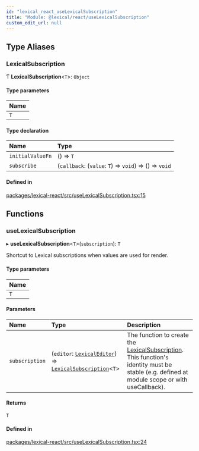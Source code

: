 ```yaml
---
id: "lexical_react_useLexicalSubscription"
title: "Module: @lexical/react/useLexicalSubscription"
custom_edit_url: null
---
```


## Type Aliases

### LexicalSubscription

Ƭ **LexicalSubscription**\<`T`\>: `Object`

#### Type parameters

| Name |
| :------ |
| `T` |

#### Type declaration

| Name | Type |
| :------ | :------ |
| `initialValueFn` | () => `T` |
| `subscribe` | (`callback`: (`value`: `T`) => `void`) => () => `void` |

#### Defined in

[packages/lexical-react/src/useLexicalSubscription.tsx:15](https://github.com/QubitPi/lexical/tree/main/packages/lexical-react/src/useLexicalSubscription.tsx#L15)

## Functions

### useLexicalSubscription

▸ **useLexicalSubscription**\<`T`\>(`subscription`): `T`

Shortcut to Lexical subscriptions when values are used for render.

#### Type parameters

| Name |
| :------ |
| `T` |

#### Parameters

| Name | Type | Description |
| :------ | :------ | :------ |
| `subscription` | (`editor`: [`LexicalEditor`](../classes/lexical.LexicalEditor.md)) => [`LexicalSubscription`](lexical_react_useLexicalSubscription.md#lexicalsubscription)\<`T`\> | The function to create the [LexicalSubscription](lexical_react_useLexicalSubscription.md#lexicalsubscription). This function's identity must be stable (e.g. defined at module scope or with useCallback). |

#### Returns

`T`

#### Defined in

[packages/lexical-react/src/useLexicalSubscription.tsx:24](https://github.com/QubitPi/lexical/tree/main/packages/lexical-react/src/useLexicalSubscription.tsx#L24)
